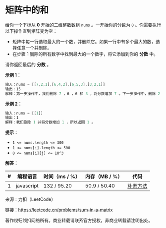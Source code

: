 # 矩阵中的和

给你一个下标从 **0** 开始的二维整数数组 `nums` 。一开始你的分数为 `0` 。你需要执行以下操作直到矩阵变为空：

- 矩阵中每一行选取最大的一个数，并删除它。如果一行中有多个最大的数，选择任意一个并删除。
- 在步骤 1 删除的所有数字中找到最大的一个数字，将它添加到你的 **分数** 中。

请你返回最后的 **分数** 。

**示例 1：**

``` javascript
输入：nums = [[7,2,1],[6,4,2],[6,5,3],[3,2,1]]
输出：15
解释：第一步操作中，我们删除 7 ，6 ，6 和 3 ，将分数增加 7 。下一步操作中，删除 2 ，4 ，5 和 2 ，将分数增加 5 。最后删除 1 ，2 ，3 和 1 ，将分数增加 3 。所以总得分为 7 + 5 + 3 = 15 。
```

**示例 2：**

``` javascript
输入：nums = [[1]]
输出：1
解释：我们删除 1 并将分数增加 1 ，所以返回 1 。
```

**提示：**

- `1 <= nums.length <= 300`
- `1 <= nums[i].length <= 500`
- `0 <= nums[i][j] <= 10^3`

**解答：**

**#**|**编程语言**|**时间（ms / %）**|**内存（MB / %）**|**代码**
--|--|--|--|--
1|javascript|132 / 95.20|50.9 / 50.40|[朴素方法](./javascript/ac_v1.js)

来源：力扣（LeetCode）

链接：https://leetcode.cn/problems/sum-in-a-matrix

著作权归领扣网络所有。商业转载请联系官方授权，非商业转载请注明出处。
